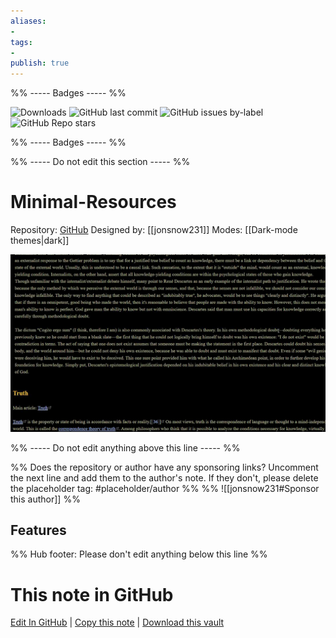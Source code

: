 ```yaml
---
aliases:
- 
tags: 
- 
publish: true
---
```


%% ----- Badges ----- %%

![Downloads](https://img.shields.io/badge/downloads-713-573E7A?style=for-the-badge&logo=)
![GitHub last commit](https://img.shields.io/github/last-commit/jonsnow231/Minimal-Resources?color=573E7A&label=last%20update&logo=github&style=for-the-badge)
![GitHub issues by-label](https://img.shields.io/github/issues/jonsnow231/Minimal-Resources/help%20wanted?color=573E7A&logo=github&style=for-the-badge) 
![GitHub Repo stars](https://img.shields.io/github/stars/jonsnow231/Minimal-Resources?color=573E7A&logo=github&style=for-the-badge)

%% ----- Badges ----- %%

%% ----- Do not edit this section ----- %%

# Minimal-Resources

Repository: [GitHub](https://github.com/jonsnow231/Minimal-Resources)
Designed by: [[jonsnow231]]
Modes: [[Dark-mode themes|dark]]



![screenshot](https://github.com/jonsnow231/Minimal-Resources/raw/HEAD/screenshot.png)

%% ----- Do not edit anything above this line ----- %% 

%% Does the repository or author have any sponsoring links? Uncomment the next line and add them to the author's note. If they don't, please delete the placeholder tag: #placeholder/author %%
%% ![[jonsnow231#Sponsor this author]] %%


## Features



%% Hub footer: Please don't edit anything below this line %%

# This note in GitHub

<span class="git-footer">[Edit In GitHub](https://github.dev/obsidian-community/obsidian-hub/blob/main/02%20-%20Community%20Expansions/02.05%20All%20Community%20Expansions/Themes/Minimal-Resources.md "git-hub-edit-note") | [Copy this note](https://raw.githubusercontent.com/obsidian-community/obsidian-hub/main/02%20-%20Community%20Expansions/02.05%20All%20Community%20Expansions/Themes/Minimal-Resources.md "git-hub-copy-note") | [Download this vault](https://github.com/obsidian-community/obsidian-hub/archive/refs/heads/main.zip "git-hub-download-vault") </span>
